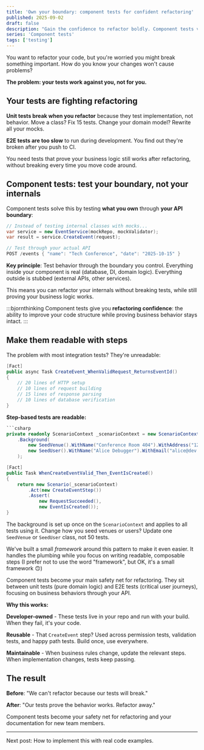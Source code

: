 ```yaml
---
title: 'Own your boundary: component tests for confident refactoring'
published: 2025-09-02
draft: false
description: "Gain the confidence to refactor boldly. Component tests verify business behavior without breaking on implementation changes, filling the gap between fragile unit tests and slow E2E tests."
series: 'Component tests'
tags: ['testing']
---
```


You want to refactor your code, but you're worried you might break something important. How do you know your changes won't cause problems?

**The problem: your tests work against you, not for you.**

## Your tests are fighting refactoring

**Unit tests break when you refactor** because they test implementation, not behavior. Move a class? Fix 15 tests. Change your domain model? Rewrite all your mocks.

**E2E tests are too slow** to run during development. You find out they're broken after you push to CI.

You need tests that prove your business logic still works after refactoring, without breaking every time you move code around.

## Component tests: test your boundary, not your internals

Component tests solve this by testing **what you own** through **your API boundary**:

```csharp
// Instead of testing internal classes with mocks...
var service = new EventService(mockRepo, mockValidator);
var result = service.CreateEvent(request);

// Test through your actual API
POST /events { "name": "Tech Conference", "date": "2025-10-15" }
```

**Key principle**: Test behavior through the boundary you control. Everything inside your component is real (database, DI, domain logic). Everything outside is stubbed (external APIs, other services).

This means you can refactor your internals without breaking tests, while still proving your business logic works.

:::bjornthinking
Component tests give you **refactoring confidence**: the ability to improve your code structure while proving business behavior stays intact.
:::

## Make them readable with steps

The problem with most integration tests? They're unreadable:

```csharp
[Fact]
public async Task CreateEvent_WhenValidRequest_ReturnsEventId()
{
    // 20 lines of HTTP setup
    // 10 lines of request building
    // 15 lines of response parsing
    // 10 lines of database verification
}
```

**Step-based tests are readable:**

```csharp
```csharp
private readonly ScenarioContext _scenarioContext = new ScenarioContext(serviceFixture, testOutputHelper)
    .Background(
        new SeedVenue().WithName("Conference Room 404").WithAddress("123 Null Pointer Ave"),
        new SeedUser().WithName("Alice Debugger").WithEmail("alice@dev.local")
    );

[Fact]
public Task WhenCreateEventValid_Then_EventIsCreated()
{
    return new Scenario(_scenarioContext)
        .Act(new CreateEventStep())
        .Assert(
            new RequestSucceeded(),
            new EventIsCreated());
}
```

The background is set up once on the `ScenarioContext` and applies to all tests using it. Change how you seed venues or users? Update one `SeedVenue` or `SeedUser` class, not 50 tests.

We've built a small *framework* around this pattern to make it even easier. It handles the plumbing while you focus on writing readable, composable steps (I prefer not to use the word "framework", but OK, it's a small framework 🙃)

Component tests become your main safety net for refactoring. They sit between unit tests (pure domain logic) and E2E tests (critical user journeys), focusing on business behaviors through your API.

**Why this works:**

**Developer-owned** - These tests live in your repo and run with your build. When they fail, it's your code.

**Reusable** - That `CreateEvent` step? Used across permission tests, validation tests, and happy path tests. Build once, use everywhere.

**Maintainable** - When business rules change, update the relevant steps. When implementation changes, tests keep passing.

## The result

**Before**: "We can't refactor because our tests will break."

**After**: "Our tests prove the behavior works. Refactor away."

Component tests become your safety net for refactoring and your documentation for new team members.

---

Next post: How to implement this with real code examples.